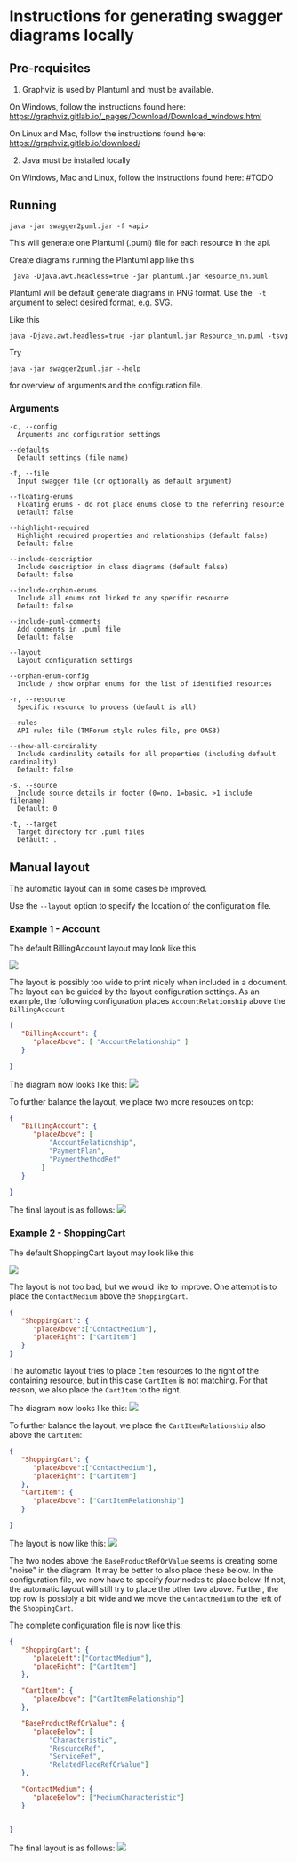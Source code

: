 # Instructions for generating swagger diagrams locally

## Pre-requisites

1.	Graphviz is used by Plantuml and must be available.

On Windows, follow the instructions found here: https://graphviz.gitlab.io/_pages/Download/Download_windows.html 

On Linux and Mac, follow the instructions found here: https://graphviz.gitlab.io/download/ 

2.	Java must be installed locally

On Windows, Mac and Linux, follow the instructions found here: #TODO

## Running

`
java -jar swagger2puml.jar -f <api>
`

This will generate one Plantuml (.puml) file for each resource in the api. 

Create diagrams running the Plantuml app like this

` 
java -Djava.awt.headless=true -jar plantuml.jar Resource_nn.puml
` 

Plantuml will be default generate diagrams in PNG format. Use the ` -t`  argument to select desired format, e.g. SVG.

Like this

`
java -Djava.awt.headless=true -jar plantuml.jar Resource_nn.puml -tsvg
` 

Try

`java -jar swagger2puml.jar --help` 

for overview of arguments and the configuration file.

### Arguments

    -c, --config
      Arguments and configuration settings
    
    --defaults
      Default settings (file name)
    
    -f, --file
      Input swagger file (or optionally as default argument)
    
    --floating-enums
      Floating enums - do not place enums close to the referring resource
      Default: false
    
    --highlight-required
      Highlight required properties and relationships (default false)
      Default: false

    --include-description
      Include description in class diagrams (default false)
      Default: false
    
    --include-orphan-enums
      Include all enums not linked to any specific resource
      Default: false
    
    --include-puml-comments
      Add comments in .puml file
      Default: false
    
    --layout
      Layout configuration settings
    
    --orphan-enum-config
      Include / show orphan enums for the list of identified resources
    
    -r, --resource
      Specific resource to process (default is all)
    
    --rules
      API rules file (TMForum style rules file, pre OAS3)
    
    --show-all-cardinality
      Include cardinality details for all properties (including default cardinality) 
      Default: false
    
    -s, --source
      Include source details in footer (0=no, 1=basic, >1 include filename)
      Default: 0
    
    -t, --target
      Target directory for .puml files
      Default: .

## Manual layout

The automatic layout can in some cases be improved. 

Use the `--layout` option to specify the location of the configuration file.

### Example 1 - Account
The default BillingAccount layout may look like this

![](./images/Account/Resource_BillingAccount_v0.png)

The layout is possibly too wide to print nicely when included in a document. The layout can be guided by the layout configuration settings.
As an example, the following configuration places `AccountRelationship` above the `BillingAccount`

```json
{
   "BillingAccount": {
      "placeAbove": [ "AccountRelationship" ] 
   }

}
```
The diagram now looks like this:
![](./images/Account/Resource_BillingAccount_v1.png)

To further balance the layout, we place two more resouces on top:
```json
{
   "BillingAccount": {
	  "placeAbove": [ 
		  "AccountRelationship", 
		  "PaymentPlan", 
		  "PaymentMethodRef" 
		] 
   }

}
```
The final layout is as follows:
![](./images/Account/Resource_BillingAccount_v2.png)

### Example 2 - ShoppingCart

The default ShoppingCart layout may look like this

![](./images/Shopping_Cart/Resource_ShoppingCart_v0.png)

The layout is not too bad, but we would like to improve. One attempt is to place the `ContactMedium` above the `ShoppingCart`. 
```json
{
   "ShoppingCart": {
      "placeAbove":["ContactMedium"],
      "placeRight": ["CartItem"] 
   }
}
```
The automatic layout tries to place `Item` resources to the right of the containing resource, but in this case `CartItem` is not matching. For that reason, we also place the `CartItem` to the right. 

The diagram now looks like this:
![](./images/Shopping_Cart/Resource_ShoppingCart_v1.png)

To further balance the layout, we place the `CartItemRelationship` also above the `CartItem`:
```json
{
   "ShoppingCart": {
      "placeAbove":["ContactMedium"],
      "placeRight": ["CartItem"] 
   },
   "CartItem": {
      "placeAbove": ["CartItemRelationship"]
   }

}
```
The layout is now like this:
![](./images/Shopping_Cart/Resource_ShoppingCart_v2.png)

The two nodes above the `BaseProductRefOrValue` seems is creating some "noise" in the diagram. It may be better to also place these below. 
In the configuration file, we now have to specify *four* nodes to place below. If not, the automatic layout will still try to place the other two above. Further, the top row is possibly a bit wide and we move the `ContactMedium` to the left of the `ShoppingCart`. 

The complete configuration file is now like this: 
```json
{
   "ShoppingCart": {
      "placeLeft":["ContactMedium"],
      "placeRight": ["CartItem"] 
   },

   "CartItem": {
      "placeAbove": ["CartItemRelationship"]
   },

   "BaseProductRefOrValue": {
	  "placeBelow": [
		  "Characteristic", 
		  "ResourceRef", 
		  "ServiceRef", 
		  "RelatedPlaceRefOrValue"]
   },

   "ContactMedium": {
      "placeBelow": ["MediumCharacteristic"]
   } 


}
```
The final layout is as follows:
![](./images/Shopping_Cart/Resource_ShoppingCart_v4.png)

